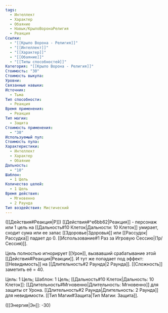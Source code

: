 ```yaml
---
tags:
  - Интеллект
  - Характер
  - Обаяние
  - Навык/КрылоВоронаРелигия
  - Реакция
Ссылки:
  - "[[Крыло Ворона - Религия]]"
  - "[[Интеллект]]"
  - "[[Характер]]"
  - "[[Обаяние]]"
  - "[[Типы способностей]]"
Категория: "[[Крыло Ворона - Религия]]"
Стоимость: "30"
Стоимость выкупа: 
Уровни: 
Связанные навыки: 
Источник:
  - Тьма
Тип способности:
  - Реакция
Время применения:
  - Реакция
Тип магии:
  - Защита
Стоимость применения:
  - "30"
Используемый пул: 
Стоимость пула: 
Характеристики:
  - Интеллект
  - Характер
  - Обаяние
Дальность:
  - "10"
Шаблон:
  - 1 Цель
Количество целей:
  - 1 Цель
Время действия:
  - Мгновенно
  - 2 Раунда
Тип воздействия: Мистический
---
```

([[Действия#Реакция|Р]]) [[Действия#^e6bb62|Реакция]] - персонаж или 1 цель на [[Дальность#10 Клеток|Дальности: 10 Клеток]] умирает, сходит сума или ее запас [[Здоровье|Здоровья]] или [[Рассудок|Рассудка]] падает до 0. [[Использование#1 Раз за Игровую Сессию|(1р/Сессия)]]. 

Цель полностью игнорирует [[Урон]], вызвавший срабатывание этой [[Действия#Реакция|Реакции]]. И тут же попадает под эффект: [[Невидимость]] на [[Длительность#2 Раунда|2 Раунда]]. [[Сложность]] заметить её = 40. 

Цель: 1 Цель; Шаблон: 1 Цель; [[Дальность#10 Клеток|Дальность: 10 Клеток]]:  [[Длительность#Мгновенно|Длительность: Мгновенно]] для защиты от Урона. [[Длительность#2 Раунда|Длительность: 2 Раунда]] для невидимости. [[Тип Магии#Защита|Тип Магии: Защита]].

([[Энергия|Эн]]: -30)